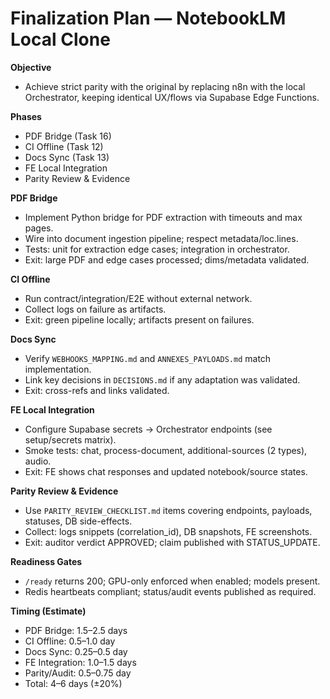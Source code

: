 # Finalization Plan — NotebookLM Local Clone

**Objective**
- Achieve strict parity with the original by replacing n8n with the local Orchestrator, keeping identical UX/flows via Supabase Edge Functions.

**Phases**
- PDF Bridge (Task 16)
- CI Offline (Task 12)
- Docs Sync (Task 13)
- FE Local Integration
- Parity Review & Evidence

**PDF Bridge**
- Implement Python bridge for PDF extraction with timeouts and max pages.
- Wire into document ingestion pipeline; respect metadata/loc.lines.
- Tests: unit for extraction edge cases; integration in orchestrator.
- Exit: large PDF and edge cases processed; dims/metadata validated.

**CI Offline**
- Run contract/integration/E2E without external network.
- Collect logs on failure as artifacts.
- Exit: green pipeline locally; artifacts present on failures.

**Docs Sync**
- Verify `WEBHOOKS_MAPPING.md` and `ANNEXES_PAYLOADS.md` match implementation.
- Link key decisions in `DECISIONS.md` if any adaptation was validated.
- Exit: cross-refs and links validated.

**FE Local Integration**
- Configure Supabase secrets → Orchestrator endpoints (see setup/secrets matrix).
- Smoke tests: chat, process-document, additional-sources (2 types), audio.
- Exit: FE shows chat responses and updated notebook/source states.

**Parity Review & Evidence**
- Use `PARITY_REVIEW_CHECKLIST.md` items covering endpoints, payloads, statuses, DB side-effects.
- Collect: logs snippets (correlation_id), DB snapshots, FE screenshots.
- Exit: auditor verdict APPROVED; claim published with STATUS_UPDATE.

**Readiness Gates**
- `/ready` returns 200; GPU-only enforced when enabled; models present.
- Redis heartbeats compliant; status/audit events published as required.

**Timing (Estimate)**
- PDF Bridge: 1.5–2.5 days
- CI Offline: 0.5–1.0 day
- Docs Sync: 0.25–0.5 day
- FE Integration: 1.0–1.5 days
- Parity/Audit: 0.5–0.75 day
- Total: 4–6 days (±20%)


